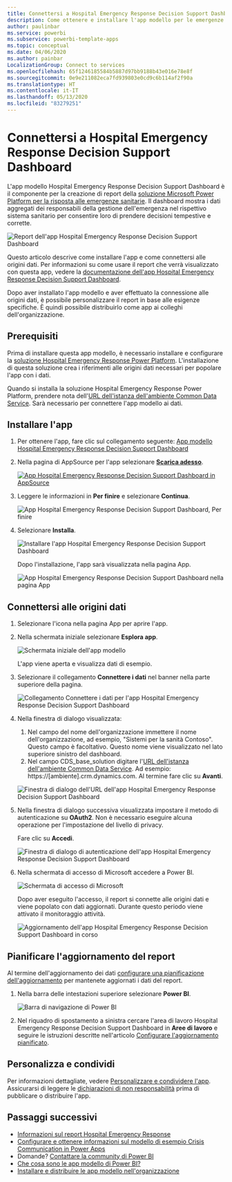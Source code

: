```yaml
---
title: Connettersi a Hospital Emergency Response Decision Support Dashboard
description: Come ottenere e installare l'app modello per le emergenze sanitarie COVID-19 Decision Support Dashboard e come connettersi ai dati
author: paulinbar
ms.service: powerbi
ms.subservice: powerbi-template-apps
ms.topic: conceptual
ms.date: 04/06/2020
ms.author: painbar
LocalizationGroup: Connect to services
ms.openlocfilehash: 65f1246185584b5887d97bb9188b43e016e78e8f
ms.sourcegitcommit: 0e9e211082eca7fd939803e0cd9c6b114af2f90a
ms.translationtype: HT
ms.contentlocale: it-IT
ms.lasthandoff: 05/13/2020
ms.locfileid: "83279251"
---
```

# <a name="connect-to-the-hospital-emergency-response-decision-support-dashboard"></a>Connettersi a Hospital Emergency Response Decision Support Dashboard
L'app modello Hospital Emergency Response Decision Support Dashboard è il componente per la creazione di report della [soluzione Microsoft Power Platform per la risposta alle emergenze sanitarie](https://powerapps.microsoft.com/blog/emergency-response-solution-a-microsoft-power-platform-solution-for-healthcare-emergency-response/). Il dashboard mostra i dati aggregati dei responsabili della gestione dell'emergenza nel rispettivo sistema sanitario per consentire loro di prendere decisioni tempestive e corrette.

![Report dell'app Hospital Emergency Response Decision Support Dashboard](media/service-connect-to-health-emergency-response/service-health-emergency-response-app-report.png)

Questo articolo descrive come installare l'app e come connettersi alle origini dati. Per informazioni su come usare il report che verrà visualizzato con questa app, vedere la [documentazione dell'app Hospital Emergency Response Decision Support Dashboard](https://docs.microsoft.com/powerapps/sample-apps/emergency-response/deploy-configure#view-the-power-bi-dashboard).

Dopo aver installato l'app modello e aver effettuato la connessione alle origini dati, è possibile personalizzare il report in base alle esigenze specifiche. È quindi possibile distribuirlo come app ai colleghi dell'organizzazione.

## <a name="prerequisites"></a>Prerequisiti

Prima di installare questa app modello, è necessario installare e configurare la [soluzione Hospital Emergency Response Power Platform](https://docs.microsoft.com/powerapps/sample-apps/emergency-response/deploy-configure). L'installazione di questa soluzione crea i riferimenti alle origini dati necessari per popolare l'app con i dati.

Quando si installa la soluzione Hospital Emergency Response Power Platform, prendere nota dell'[URL dell'istanza dell'ambiente Common Data Service](https://docs.microsoft.com/powerapps/sample-apps/emergency-response/deploy-configure#publish-the-power-bi-dashboard). Sarà necessario per connettere l'app modello ai dati.

## <a name="install-the-app"></a>Installare l'app

1. Per ottenere l'app, fare clic sul collegamento seguente: [App modello Hospital Emergency Response Decision Support Dashboard](https://appsource.microsoft.com/en-us/product/power-bi/pbi-contentpacks.powerapps_healthcare)

1. Nella pagina di AppSource per l'app selezionare [**Scarica adesso**](https://appsource.microsoft.com/en-us/product/power-bi/pbi-contentpacks.powerapps_healthcare).

    [![App Hospital Emergency Response Decision Support Dashboard in AppSource](media/service-connect-to-health-emergency-response/service-health-emergency-response-app-appsource-get-it-now.png)](https://appsource.microsoft.com/en-us/product/power-bi/pbi-contentpacks.powerapps_healthcare)

1. Leggere le informazioni in **Per finire** e selezionare **Continua**.

    ![App Hospital Emergency Response Decision Support Dashboard, Per finire](media/service-connect-to-health-emergency-response/service-health-emergency-response-1-more-thing.png)

1. Selezionare **Installa**. 

    ![Installare l'app Hospital Emergency Response Decision Support Dashboard](media/service-connect-to-health-emergency-response/service-health-emergency-response-select-install.png)

    Dopo l'installazione, l'app sarà visualizzata nella pagina App.

   ![App Hospital Emergency Response Decision Support Dashboard nella pagina App](media/service-connect-to-health-emergency-response/service-health-emergency-response-app-apps-page-icon.png)

## <a name="connect-to-data-sources"></a>Connettersi alle origini dati

1. Selezionare l'icona nella pagina App per aprire l'app.

1. Nella schermata iniziale selezionare **Esplora app**.

   ![Schermata iniziale dell'app modello](media/service-connect-to-health-emergency-response/service-health-emergency-response-app-splash-screen.png)

   L'app viene aperta e visualizza dati di esempio.

1. Selezionare il collegamento **Connettere i dati** nel banner nella parte superiore della pagina.

   ![Collegamento Connettere i dati per l'app Hospital Emergency Response Decision Support Dashboard](media/service-connect-to-health-emergency-response/service-health-emergency-response-app-connect-data.png)

1. Nella finestra di dialogo visualizzata:
   1. Nel campo del nome dell'organizzazione immettere il nome dell'organizzazione, ad esempio, "Sistemi per la sanità Contoso". Questo campo è facoltativo. Questo nome viene visualizzato nel lato superiore sinistro del dashboard.
   1. Nel campo CDS_base_solution digitare l'[URL dell'istanza dell'ambiente Common Data Service](https://docs.microsoft.com/powerapps/sample-apps/emergency-response/deploy-configure#publish-the-power-bi-dashboard). Ad esempio: https://[ambiente].crm.dynamics.com. Al termine fare clic su **Avanti**.

   ![Finestra di dialogo dell'URL dell'app Hospital Emergency Response Decision Support Dashboard](media/service-connect-to-health-emergency-response/service-health-emergency-response-app-url-dialog.png)

1. Nella finestra di dialogo successiva visualizzata impostare il metodo di autenticazione su **OAuth2**. Non è necessario eseguire alcuna operazione per l'impostazione del livello di privacy.

   Fare clic su **Accedi**.

   ![Finestra di dialogo di autenticazione dell'app Hospital Emergency Response Decision Support Dashboard](media/service-connect-to-health-emergency-response/service-health-emergency-response-app-authentication-dialog.png)

1. Nella schermata di accesso di Microsoft accedere a Power BI.

   ![Schermata di accesso di Microsoft](media/service-connect-to-health-emergency-response/service-health-emergency-response-app-microsoft-login.png)

   Dopo aver eseguito l'accesso, il report si connette alle origini dati e viene popolato con dati aggiornati. Durante questo periodo viene attivato il monitoraggio attività.

   ![Aggiornamento dell'app Hospital Emergency Response Decision Support Dashboard in corso](media/service-connect-to-health-emergency-response/service-health-emergency-response-app-refresh-monitor.png)

## <a name="schedule-report-refresh"></a>Pianificare l'aggiornamento del report

Al termine dell'aggiornamento dei dati [configurare una pianificazione dell'aggiornamento](../connect-data/refresh-scheduled-refresh.md) per mantenete aggiornati i dati del report.

1. Nella barra delle intestazioni superiore selezionare **Power BI**.

   ![Barra di navigazione di Power BI](media/service-connect-to-health-emergency-response/service-health-emergency-response-app-powerbi-breadcrumb.png)

1. Nel riquadro di spostamento a sinistra cercare l'area di lavoro Hospital Emergency Response Decision Support Dashboard in **Aree di lavoro** e seguire le istruzioni descritte nell'articolo [Configurare l'aggiornamento pianificato](../connect-data/refresh-scheduled-refresh.md).

## <a name="customize-and-share"></a>Personalizza e condividi

Per informazioni dettagliate, vedere [Personalizzare e condividere l'app](../connect-data/service-template-apps-install-distribute.md#customize-and-share-the-app). Assicurarsi di leggere le [dichiarazioni di non responsabilità](../create-reports/sample-covid-19-us.md#disclaimers) prima di pubblicare o distribuire l'app.

## <a name="next-steps"></a>Passaggi successivi
* [Informazioni sul report Hospital Emergency Response](https://docs.microsoft.com/powerapps/sample-apps/emergency-response/deploy-configure#view-the-power-bi-dashboard)
* [Configurare e ottenere informazioni sul modello di esempio Crisis Communication in Power Apps](https://docs.microsoft.com/powerapps/maker/canvas-apps/sample-crisis-communication-app)
* Domande? [Contattare la community di Power BI](https://community.powerbi.com/)
* [Che cosa sono le app modello di Power BI?](../connect-data/service-template-apps-overview.md)
* [Installare e distribuire le app modello nell'organizzazione](../connect-data/service-template-apps-install-distribute.md)
